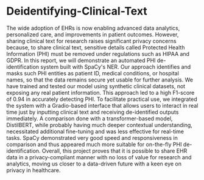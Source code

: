 # Deidentifying-Clinical-Text
The wide adoption of EHRs is now enabling advanced data analytics, personalized care, and improvements in patient outcomes. However, sharing clinical text for research raises significant privacy concerns because, to share clinical text, sensitive details called Protected Health Information (PHI) must be removed under regulations such as HIPAA and GDPR. In this report, we will demonstrate an automated PHI de-identification system built with SpaCy's NER. Our approach identifies and masks such PHI entities as patient ID, medical conditions, or hospital names, so that the data remains secure yet usable for further analysis.
We have trained and tested our model using synthetic clinical datasets, not exposing any real patient information. This approach led to a high F1-score of 0.94 in accurately detecting PHI. To facilitate practical use, we integrated the system with a Gradio-based interface that allows users to interact in real time just by inputting clinical text and receiving de-identified outputs immediately.
A comparison done with a transformer-based model, DistilBERT, while probably having much deeper contextual understanding, necessitated additional fine-tuning and was less effective for real-time tasks. SpaCy demonstrated very good speed and responsiveness in comparison and thus appeared much more suitable for on-the-fly PHI de-identification.
Overall, this project proves that it is possible to share EHR data in a privacy-compliant manner with no loss of value for research and analytics, moving us closer to a data-driven future with a keen eye on privacy in healthcare.
